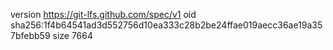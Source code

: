 version https://git-lfs.github.com/spec/v1
oid sha256:1f4b64541ad3d552756d10ea333c28b2be24ffae019aecc36ae19a357bfebb59
size 7664
